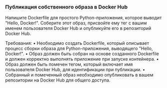 
### Публикация собственного образа в Docker Hub

Напишите Dockerfile для простого Python-приложения, которое выводит "Hello, Docker!". Соберите этот образ, присвойте ему тег с вашим именем пользователя Docker Hub и опубликуйте его в репозиторий Docker Hub.

Требования:
•	Необходимо создать Dockerfile, который описывает процесс сборки образа для Python-приложения, выводящего "Hello, Docker!".
•	Образ должен быть собран на основе созданного Dockerfile и должен корректно выполнять приложение при запуске контейнера.
•	Образ должен быть помечен тегом, который включает имя пользователя Docker Hub, для идентификации при публикации.
•	Собранный и помеченный образ необходимо опубликовать в вашем репозитории на Docker Hub для общего доступа.